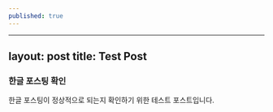 ```yaml
---
published: true
---
```

---
layout: post
title: Test Post
---

### 한글 포스팅 확인
한글 포스팅이 정상적으로 되는지 확인하기 위한 테스트 포스트입니다.
